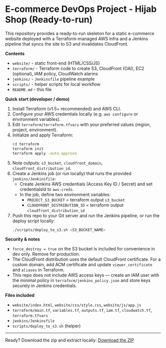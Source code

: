 # E-commerce DevOps Project - Hijab Shop (Ready-to-run)

This repository provides a ready-to-run skeleton for a static e-commerce website
deployed with a Terraform-managed AWS infra and a Jenkins pipeline that syncs
the site to S3 and invalidates CloudFront.

**Contents**
- `website/` - static front-end (HTML/CSS/JS)
- `terraform/` - Terraform code to create S3, CloudFront (OAI), EC2 (optional), IAM policy, CloudWatch alarms
- `jenkins/` - `Jenkinsfile` pipeline example
- `scripts/` - helper scripts for local workflow
- `README.md` - this file

**Quick start (developer / demo)**
1. Install Terraform (v1.5+ recommended) and AWS CLI.
2. Configure your AWS credentials locally (e.g. `aws configure` or environment variables).
3. Edit `terraform/terraform.tfvars` with your preferred values (region, project, environment).
4. Initialize and apply Terraform:
   ```bash
   cd terraform
   terraform init
   terraform apply -auto-approve
   ```
5. Note outputs: `s3_bucket`, `cloudfront_domain`, `cloudfront_distribution_id`.
6. Create a Jenkins job (or run locally) that runs the provided `jenkins/Jenkinsfile`:
   - Create Jenkins AWS credentials (Access Key ID / Secret) and set credentialsId to `aws-creds`.
   - In the job, define two environment variables:
     - `PROJECT_S3_BUCKET` = terraform output `s3_bucket`
     - `CLOUDFRONT_DISTRIBUTION_ID` = terraform output `cloudfront_distribution_id`
7. Push this repo to your Git server and run the Jenkins pipeline, or run the deploy script locally:
   ```bash
   ./scripts/deploy_to_s3.sh <S3_BUCKET_NAME>
   ```

**Security & notes**
- `force_destroy = true` on the S3 bucket is included for convenience in dev only. Remove for production.
- The CloudFront distribution uses the default CloudFront certificate. For a custom domain, add ACM certificate and update `viewer_certificate` and `aliases` in Terraform.
- This repo does not include AWS access keys — create an IAM user with the minimal policy in `terraform/jenkins_policy.json` and store keys securely in Jenkins credentials.

**Files included**
- `website/index.html`, `website/css/style.css`, `website/js/app.js`
- `terraform/main.tf`, `variables.tf`, `outputs.tf`, `iam.tf`, `cloudwatch.tf`, `terraform.tfvars`
- `jenkins/Jenkinsfile`
- `scripts/deploy_to_s3.sh` (helper)

---
Ready? Download the zip and extract locally:
[Download the ZIP](sandbox:/mnt/data/ecommerce-devops.zip)
